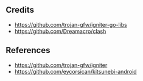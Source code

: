 
## Credits
* https://github.com/trojan-gfw/igniter-go-libs
* https://github.com/Dreamacro/clash

## References
* https://github.com/trojan-gfw/igniter
* https://github.com/eycorsican/kitsunebi-android


